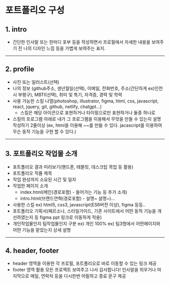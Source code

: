 # 포트폴리오 구성
## 1. intro
* 간단한 인사말 또는 한마디 포부 등을 작성하면서 프로필에서 자세한 내용을 보여주기 전 나의 디자인 느낌 등을 가볍게 보여주는 표지.
-----------------------------
## 2. profile
* 사진 또는 일러스트(선택)
* 나의 정보 (github주소, 생년월일(선택), 이메일, 전화번호, 주소(간단하게 ex)인천시 부평구), MBTI(선택), 취미 및 특기, 자격증, 경력 및 학력
* 사용 가능한 스킬 나열(photoshop, illustrator, figma, html, css, javascript, react, jquery, git, github, netlify, chatgpt...)
    - 스킬은 해당 아이콘으로 표현하거나 타이핑으로만 표현하거나 둘중 하나로
* 스킬의 프로그램 아래로 내가 그 프로그램을 이용해서 무엇을 만들 수 있는지 설명 작성하기 2줄이상 (ex, html을 이용해 ~~를 만들 수 있다. jacascript를 이용하여 무슨 동작 기능을 구현 할 수 있다.)
-----------------------------
## 3. 포트폴리오 작업물 소개
* 포트폴리오 결과 미리보기(핸드폰, 태블릿, 데스크탑 목업 등 활용)
* 포트폴리오 작품 제목
* 작업 완성까지 소요된 시간 및 일자 
* 작업한 페이지 소개
    - index.html(메인(경로포함) - 들어가는 기능 등 추가 소개)
    - intro.html(브랜드연혁(경로포함) - 설명~ 설명~)...
* 사용한 스킬 ex) html5, css3, javascript(ES6버전 이상), figma 등등..
* 포트폴리오 기획서(페르소나, 스타일가이드, 기존 사이트에서 어떤 동적 기능을 개선하였는지 등 figma ppt 링크로 이동하게 적용)
* 개인작업물인지 팀작업물인지 구분 ex) 개인 100% ex) 팀3명에서 어떤페이지와 어떤 기능을 맡았는지 상세 설명
-----------------------------
## 4. header, footer
* header 영역을 이용한 각 프로필, 포트폴리오로 바로 이동할 수 있는 링크 제공
* footer 영역 활용 모든 프로젝트 보여주고 나서 감사합니다! 인사말을 띄우거나 마지막으로 메일, 연락처 등을 다시한번 어필하고 종료 문구 제공